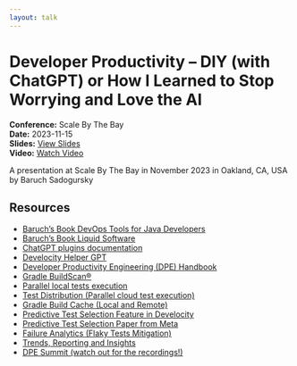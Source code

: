 ```yaml
---
layout: talk
---
```


# Developer Productivity – DIY (with ChatGPT) or How I Learned to Stop Worrying and Love the AI

**Conference:** Scale By The Bay  
**Date:** 2023-11-15  
**Slides:** [View Slides](https://drive.google.com/file/d/1moEItR0Mq0TnU0OMUccY_ftaPLQqD-rC/view)  
**Video:** [Watch Video](https://www.youtube.com/watch?v=-2m1TzY1CjA)  

A presentation at Scale By The Bay  in
                    November 2023 in
                    Oakland, CA, USA by 
                    Baruch Sadogursky

## Resources

- [Baruch’s Book DevOps Tools for Java Developers](https://amzn.to/3OWsgTP)
- [Baruch’s Book Liquid Software](https://amzn.to/47AoDug)
- [ChatGPT plugins documentation](https://platform.openai.com/docs/plugins/introduction)
- [Develocity Helper GPT](https://chat.openai.com/g/g-YjjfUOUt9-develocity-helper)
- [Developer Productivity Engineering (DPE) Handbook](https://gradle.com/developer-productivity-engineering/handbook/)
- [Gradle BuildScan®](https://scans.gradle.com/)
- [Parallel local tests execution](https://docs.gradle.org/current/userguide/performance.html#parallel_execution)
- [Test Distribution (Parallel cloud test execution)](https://gradle.com/gradle-enterprise-solutions/test-distribution/)
- [Gradle Build Cache (Local and Remote)](https://docs.gradle.org/current/userguide/build_cache.html)
- [Predictive Test Selection Feature in Develocity](https://gradle.com/gradle-enterprise-solutions/predictive-test-selection/)
- [Predictive Test Selection Paper from Meta](https://engineering.fb.com/2018/11/21/developer-tools/predictive-test-selection/)
- [Failure Analytics (Flaky Tests Mitigation)](https://gradle.com/gradle-enterprise-solutions/failure-analytics/)
- [Trends, Reporting and Insights](https://gradle.com/gradle-enterprise-solutions/management-reporting-and-insights/)
- [DPE Summit (watch out for the recordings!)](https://dpesummit.com/)

<!-- Source: https://speaking.jbaru.ch/T22OVF/developer-productivity-diy-with-chatgpt-or-how-i-learned-to-stop-worrying-and-love-the-ai -->
